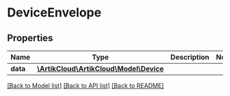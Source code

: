 # DeviceEnvelope

## Properties
Name | Type | Description | Notes
------------ | ------------- | ------------- | -------------
**data** | [**\ArtikCloud\ArtikCloud\Model\Device**](Device.md) |  | 

[[Back to Model list]](../README.md#documentation-for-models) [[Back to API list]](../README.md#documentation-for-api-endpoints) [[Back to README]](../README.md)


